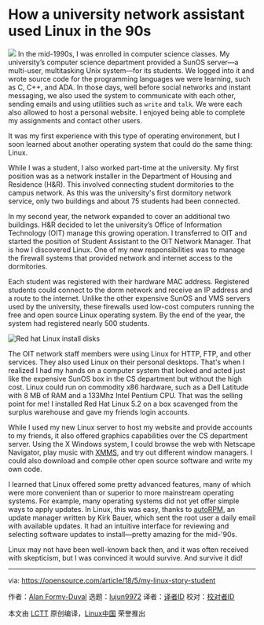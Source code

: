 How a university network assistant used Linux in the 90s
======
![](https://opensource.com/sites/default/files/styles/image-full-size/public/lead-images/moneyrecycle_520x292.png?itok=SAaIziNr)
In the mid-1990s, I was enrolled in computer science classes. My university’s computer science department provided a SunOS server—a multi-user, multitasking Unix system—for its students. We logged into it and wrote source code for the programming languages we were learning, such as C, C++, and ADA. In those days, well before social networks and instant messaging, we also used the system to communicate with each other, sending emails and using utilities such as `write` and `talk`. We were each also allowed to host a personal website. I enjoyed being able to complete my assignments and contact other users.

It was my first experience with this type of operating environment, but I soon learned about another operating system that could do the same thing: Linux.

While I was a student, I also worked part-time at the university. My first position was as a network installer in the Department of Housing and Residence (H&R). This involved connecting student dormitories to the campus network. As this was the university's first dormitory network service, only two buildings and about 75 students had been connected.

In my second year, the network expanded to cover an additional two buildings. H&R decided to let the university’s Office of Information Technology (OIT) manage this growing operation. I transferred to OIT and started the position of Student Assistant to the OIT Network Manager. That is how I discovered Linux. One of my new responsibilities was to manage the firewall systems that provided network and internet access to the dormitories.

Each student was registered with their hardware MAC address. Registered students could connect to the dorm network and receive an IP address and a route to the internet. Unlike the other expensive SunOS and VMS servers used by the university, these firewalls used low-cost computers running the free and open source Linux operating system. By the end of the year, the system had registered nearly 500 students.

![Red hat Linux install disks][1]

The OIT network staff members were using Linux for HTTP, FTP, and other services. They also used Linux on their personal desktops. That's when I realized I had my hands on a computer system that looked and acted just like the expensive SunOS box in the CS department but without the high cost. Linux could run on commodity x86 hardware, such as a Dell Latitude with 8 MB of RAM and a 133Mhz Intel Pentium CPU. That was the selling point for me! I installed Red Hat Linux 5.2 on a box scavenged from the surplus warehouse and gave my friends login accounts.

While I used my new Linux server to host my website and provide accounts to my friends, it also offered graphics capabilities over the CS department server. Using the X Windows system, I could browse the web with Netscape Navigator, play music with [XMMS][2], and try out different window managers. I could also download and compile other open source software and write my own code.

I learned that Linux offered some pretty advanced features, many of which were more convenient than or superior to more mainstream operating systems. For example, many operating systems did not yet offer simple ways to apply updates. In Linux, this was easy, thanks to [autoRPM][3], an update manager written by Kirk Bauer, which sent the root user a daily email with available updates. It had an intuitive interface for reviewing and selecting software updates to install—pretty amazing for the mid-'90s.

Linux may not have been well-known back then, and it was often received with skepticism, but I was convinced it would survive. And survive it did!

--------------------------------------------------------------------------------

via: https://opensource.com/article/18/5/my-linux-story-student

作者：[Alan Formy-Duval][a]
选题：[lujun9972](https://github.com/lujun9972)
译者：[译者ID](https://github.com/译者ID)
校对：[校对者ID](https://github.com/校对者ID)

本文由 [LCTT](https://github.com/LCTT/TranslateProject) 原创编译，[Linux中国](https://linux.cn/) 荣誉推出

[a]:https://opensource.com/users/alanfdoss
[1]:https://opensource.com/sites/default/files/styles/panopoly_image_original/public/images/life-uploads/red_hat_linux_install_disks.png?itok=VSw6Cke9 (Red hat Linux install disks)
[2]:http://www.xmms.org/
[3]:http://www.ccp14.ac.uk/solution/linux/autorpm_redhat7_3.html
